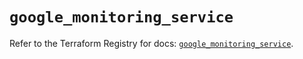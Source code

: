 # `google_monitoring_service`

Refer to the Terraform Registry for docs: [`google_monitoring_service`](https://registry.terraform.io/providers/hashicorp/google/6.46.0/docs/resources/monitoring_service).
